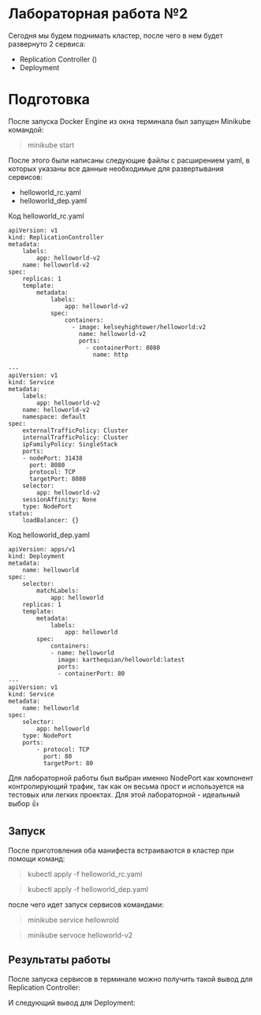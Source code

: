 # Лабораторная работа №2

Сегодня мы будем поднимать кластер, после чего в нем будет развернуто 2 сервиса:
 - Replication Сontroller ()
 - Deployment 
 
# Подготовка
После запуска Docker Engine из окна терминала был запущен Minikube командой:
> minikube start

После этого были написаны следующие файлы с расширением yaml, в которых указаны все данные необходимые для развертывания сервисов:

 - helloworld_rc.yaml
 - helloworld_dep.yaml

Код helloworld_rc.yaml

```
apiVersion: v1
kind: ReplicationController
metadata:
	labels:
		app: helloworld-v2
	name: helloworld-v2
spec:
	replicas: 1
	template:
		metadata:
			labels:
				app: helloworld-v2
			spec:
				containers:
				  - image: kelseyhightower/helloworld:v2
					name: helloworld-v2
					ports:
					  - containerPort: 8080
						name: http

---
apiVersion: v1
kind: Service
metadata:
	labels:
		app: helloworld-v2
	name: helloworld-v2
	namespace: default
spec:
	externalTrafficPolicy: Cluster
	internalTrafficPolicy: Cluster
	ipFamilyPolicy: SingleStack
	ports:
	- nodePort: 31438
	  port: 8080
	  protocol: TCP
	  targetPort: 8080
	selector:
		app: helloworld-v2
	sessionAffinity: None
	type: NodePort
status:
	loadBalancer: {}
```

Код helloworld_dep.yaml
```
apiVersion: apps/v1
kind: Deployment
metadata:
	name: helloworld
spec:
	selector:
		matchLabels:
			app: helloworld
	replicas: 1
	template:
		metadata:
			labels:
				app: helloworld
		spec:
			containers:
			- name: helloworld
			  image: karthequian/helloworld:latest
			  ports:
			  - containerPort: 80
---
apiVersion: v1
kind: Service
metadata:
	name: helloworld
spec:
	selector:
		app: helloworld
	type: NodePort
	ports:
		- protocol: TCP
		  port: 80
		  targetPort: 80
```
 Для лабораторной работы был выбран именно NodePort как компонент контролирующий трафик, так как он весьма прост и используется на тестовых или легких проектах. Для этой лабораторной - идеальный выбор 👍

## Запуск

После приготовления оба манифеста встраиваются в кластер при помощи команд:
>kubectl apply -f helloworld_rc.yaml

>kubectl apply -f helloworld_dep.yaml

после чего идет запуск сервисов командами:
>minikube service hellowrold

>minikube servoce helloworld-v2

## Результаты работы

После запуска сервисов в терминале можно получить такой вывод для Replication Controller:

И следующий вывод для Deployment:

